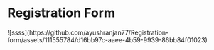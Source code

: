 <h1>Registration Form</h1>
![ssss](https://github.com/ayushranjan77/Registration-form/assets/111555784/d16bb97c-aaee-4b59-9939-86bb84f01023)
